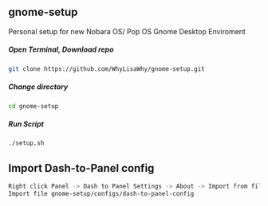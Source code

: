 ## gnome-setup
Personal setup for new Nobara OS/ Pop OS Gnome Desktop Enviroment

##### Open Terminal, Download repo
```bash
git clone https://github.com/WhyLisaWhy/gnome-setup.git 
```
##### Change directory
```bash
cd gnome-setup
```
##### Run Script
```bash
./setup.sh
```

## Import Dash-to-Panel config
```bash
Right click Panel -> Dash to Panel Settings -> About -> Import from file
Import file gnome-setup/configs/dash-to-panel-config
```
